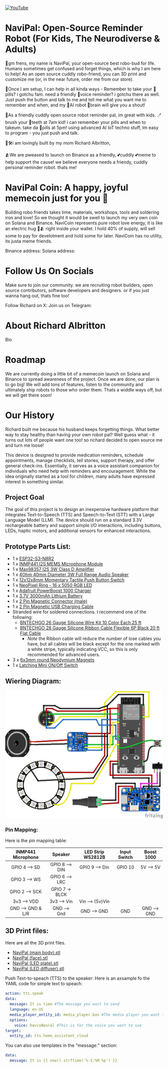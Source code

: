 [![YouTube](http://i.ytimg.com/vi/SLpDSxgNKxc/hqdefault.jpg)](https://www.youtube.com/watch?v=SLpDSxgNKxc)

# NaviPal: Open-Source Reminder Robot (For Kids, The Neurodiverse & Adults)


🤖gm frens, my name is NaviPal, your open-source best robo-bud for life. Humans sometimes get confused and forget things, which is why I am
here to help! As an open source cuddly robo-friend, you can 3D print and customize me (or, in the near future, order me from our store). 

🔧Once I am setup, I can help in all kinda ways -
Remember to take your 💊pills? i gotchu fam. need a friendly 📣voice reminder? i gotchu there as well. Just push the button and talk to me and tell me what you want me to remember and when, and my 🤖AI robot 🧠brain will give you a shout!

🦾As a friendly cuddly open source robot reminder pal, im great with kids. 🪥brush your 🦷teeth at 7am kid! i can remember your pills and when to takeum. take da 💊pills at 5pm! using advanced AI IoT techno stuff, Im easy to program - you just push and talk. 

🦿🛠️i am lovingly built by my mom Richard Albritton, 

🫂We are pweased to launch on Binance as a friendly, 💕cuddly 💕meme to help support the cause! we believe everyone needs a friendy, cuddly personal reminder robot. thats me!

# NaviPal Coin: A happy, joyful memecoin just for you 🥰

Building robo friends takes time, materials, workshops, tools and soldering iron and love! So we thought it would be swell to launch my very own coin on Solana and Binance. NaviCoin represents pure robot love energy, it is like an electric hug 🥰🫂 right inside your wallet. I hold 40% of supply, will sell some to pay for develolment and hold some for later. NaviCoin has no utility, its justa meme friends.

Binance address:
Solana address: 

# Follow Us On Socials

Make sure to join our community. we are recruiting robot builders, open source contributors, software developers and designers. or if you just wanna hang out, thats fine too!

Follow Richard on X: 
Join us on Telegram:

# About Richard Albritton

Bio 

# Roadmap

We are currently doing a little bit of a memecoin launch on Solana and Binance to spread awareness of the project. Once we are done, our plan is to go big! We will add tons of features, listen to the community and ultimately ship robots to those who order them. Thats a widdle ways off, but we will get there soon!

# Our History

Richard built me because his husband keeps forgetting things. What better way to stay healthy than having your own robot pal? Well guess what - it turns out lots of people want one too! so richard decided to open source me and turn me loose! 

This device is designed to provide medication reminders, schedule appointments, manage checklists, tell stories, support therapy, and offer general check-ins. Essentially, it serves as a voice assistant companion for individuals who need help with reminders and encouragement. While the idea originally started as a tool for children, many adults have expressed interest in something similar.



## Project Goal
The goal of this project is to design an inexpensive hardware platform that integrates Text-to-Speech (TTS) and Speech-to-Text (STT) with a Large Language Model (LLM). The device should run on a standard 3.3V rechargeable battery and support simple I/O interactions, including buttons, LEDs, haptic motors, and additional sensors for enhanced interactions.

## Prototype Parts List:

* 1 x [ESP32-S3-N8R2](https://www.amazon.com/dp/B0B6HT7V7P)
* 1 x [INMP441 I2S MEMS Microphone Module](https://www.amazon.com/dp/B09G4RNT3G)
* 1 x [Max98357 I2S 3W Class D Amplifier](https://www.amazon.com/dp/B0B4GK5R1R)
* 1 x [4Ohm 40mm Diameter 3W Full Range Audio Speaker](https://www.amazon.com/dp/B01LN8ONG4)
* 1 x [12x12x8mm Momentary Tactile Push Button Switch](https://www.amazon.com/dp/B07HBQFJ1W)
* 1 x [NeoPixel Ring - 16 x 5050 RGB LED](https://www.amazon.com/dp/B08XWFTJQ8)
* 1 x [Adafruit PowerBoost 1000 Charger](https://www.amazon.com/dp/B01BMRBTH2)
* 1 x [3.7V 3000mAh Lithium Battery](https://www.amazon.com/dp/B0BG7ZTJSR)
* 1 x [2 Pin Magnetic Connector (male)](https://www.amazon.com/dp/B0CSX6ZQ1H)
* 1 x [2 Pin Magnetic USB Charging Cable](https://www.amazon.com/dp/B0BV2RF5N4)
* Stranded wire for soldered connections. I recommend one of the following:
  - [BNTECHGO 26 Gauge Silicone Wire Kit 10 Color Each 25 ft](https://www.amazon.com/dp/B09X452TKH)
  - [BNTECHGO 28 Gauge Silicone Ribbon Cable Flexible 6P Black 20 ft Flat Cable](https://www.amazon.com/dp/B099W67FNZ)
    + *Note* the Ribbon cable will reduce the number of lose cables you have, but all cables will be black except for the one marked with a white stripe, typically indicating VCC, so this is only recommended for advanced users.
* 3 x [6x3mm round Neodymium Magnets](https://www.amazon.com/dp/B0CCXLS8QM)
* 1 x [Latching Mini ON/Off Switch](https://www.amazon.com/dp/B086L2GPGX)

## Wiering Diagram:

![This is the wireing diagram for the electronics.](/Assistive%20AI%20Toy%20-%20ESP32-S3-N8R2.png)

### Pin Mapping:

Here is the pin mapping table:

| INMP441 Microphone  |     Speaker    | LED Strip WS2812B  | Input Switch  | Boost 1000  |
|      :---:          |   :---:        |         :---:      |     :---:     |   :---:     |
| GPIO 4 --> SD       | GPIO 8 --> DIN |   GPIO 9 --> Din   |    GPIO 10    | 5V --> 5V   |
| GPIO 3 --> WS       | GPIO 6 --> LRC |                    |               |             |
| GPIO 2 --> SCK      | GPIO 7 -> BLCK |                    |               |             |
| 3v3 --> VDD         | 3v3 --> Vin    | Vin  --> (5v)Vin   |               |             |
| GND --> GND & L/R   | GND --> Gnd    | GND --> GND        | GND           | GND --> GND |

## 3D Print files:

Here are all the 3D print files.
* [NaviPal (main body).stl](/STL%20Files/NaviPal%20(main%20body).stl)
* [NaviPal (face).stl](/STL%20Files/NaviPal%20(face).stl)
* [NaviPal (LED plate).stl](/STL%20Files/NaviPal%20(LED%20plate).stl)
* [NaviPal (LED diffuser).stl](/STL%20Files/NaviPal%20(LED%20diffuser).stl)

Push Text-to-speach (TTS) to the speaker:
Here is an axsample fo the YAML code for simple text to speach:
```yaml
action: tts.speak
data:
  message: It is time #The message you want to send
  language: en-US
  media_player_entity_id: media_player.boo #The media player you want to target
  options:
    voice: DavisNeural #This is for the voice you want to use
target:
  entity_id: tts.home_assistant_cloud
```

You can also use templates in the "message:" section:
```yaml
data:
  message: It is {{ now().strftime('%-I:%M %p') }}
```
